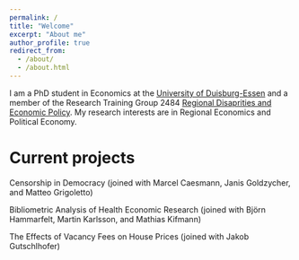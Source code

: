 ```yaml
---
permalink: /
title: "Welcome"
excerpt: "About me"
author_profile: true
redirect_from: 
  - /about/
  - /about.html
---
```


I am a PhD student in Economics at the [University of Duisburg-Essen](https://www.vwl.msm.uni-due.de/en/home/) and a member of the Research Training Group 2484 [Regional Disaprities and Economic Policy](https://www.regional-disparities.de/). My research interests are in Regional Economics and Political Economy.

Current projects
======
Censorship in Democracy (joined with Marcel Caesmann, Janis Goldzycher, and Matteo Grigoletto)

Bibliometric Analysis of Health Economic Research (joined with Björn Hammarfelt, Martin Karlsson, and Mathias Kifmann)

The Effects of Vacancy Fees on House Prices (joined with Jakob Gutschlhofer)